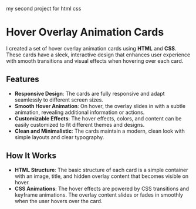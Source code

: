 my second project for html css

# Hover Overlay Animation Cards

I created a set of hover overlay animation cards using **HTML** and **CSS**. These cards have a sleek, interactive design that enhances user experience with smooth transitions and visual effects when hovering over each card.

## Features

- **Responsive Design**: The cards are fully responsive and adapt seamlessly to different screen sizes.
- **Smooth Hover Animation**: On hover, the overlay slides in with a subtle animation, revealing additional information or actions.
- **Customizable Effects**: The hover effects, colors, and content can be easily customized to fit different themes and designs.
- **Clean and Minimalistic**: The cards maintain a modern, clean look with simple layouts and clear typography.

## How It Works

- **HTML Structure**: The basic structure of each card is a simple container with an image, title, and hidden overlay content that becomes visible on hover.
- **CSS Animations**: The hover effects are powered by CSS transitions and keyframe animations. The overlay content slides or fades in smoothly when the user hovers over the card.

